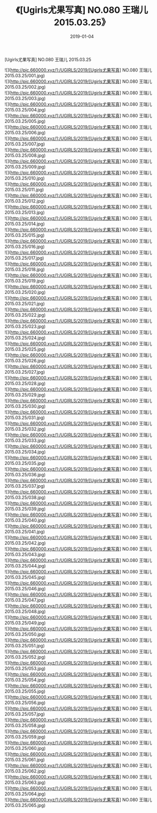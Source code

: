 ﻿---
layout: post
title:  《[Ugirls尤果写真] NO.080 王瑞儿 2015.03.25》
date:   2019-01-04
img: http://pic.660000.xyz/1:/UGIRLS/2019/[Ugirls尤果写真] NO.080 王瑞儿 2015.03.25/000.jpg
categories: [美女, 清纯, 唯美]
---

[Ugirls尤果写真] NO.080 王瑞儿 2015.03.25

 ![](http://pic.660000.xyz/1:/UGIRLS/2019/[Ugirls尤果写真] NO.080 王瑞儿 2015.03.25/001.jpg) <br>![](http://pic.660000.xyz/1:/UGIRLS/2019/[Ugirls尤果写真] NO.080 王瑞儿 2015.03.25/002.jpg) <br>![](http://pic.660000.xyz/1:/UGIRLS/2019/[Ugirls尤果写真] NO.080 王瑞儿 2015.03.25/003.jpg) <br>![](http://pic.660000.xyz/1:/UGIRLS/2019/[Ugirls尤果写真] NO.080 王瑞儿 2015.03.25/004.jpg) <br>![](http://pic.660000.xyz/1:/UGIRLS/2019/[Ugirls尤果写真] NO.080 王瑞儿 2015.03.25/005.jpg) <br>![](http://pic.660000.xyz/1:/UGIRLS/2019/[Ugirls尤果写真] NO.080 王瑞儿 2015.03.25/006.jpg) <br>![](http://pic.660000.xyz/1:/UGIRLS/2019/[Ugirls尤果写真] NO.080 王瑞儿 2015.03.25/007.jpg) <br>![](http://pic.660000.xyz/1:/UGIRLS/2019/[Ugirls尤果写真] NO.080 王瑞儿 2015.03.25/008.jpg) <br>![](http://pic.660000.xyz/1:/UGIRLS/2019/[Ugirls尤果写真] NO.080 王瑞儿 2015.03.25/009.jpg) <br>![](http://pic.660000.xyz/1:/UGIRLS/2019/[Ugirls尤果写真] NO.080 王瑞儿 2015.03.25/010.jpg) <br>![](http://pic.660000.xyz/1:/UGIRLS/2019/[Ugirls尤果写真] NO.080 王瑞儿 2015.03.25/011.jpg) <br>![](http://pic.660000.xyz/1:/UGIRLS/2019/[Ugirls尤果写真] NO.080 王瑞儿 2015.03.25/012.jpg) <br>![](http://pic.660000.xyz/1:/UGIRLS/2019/[Ugirls尤果写真] NO.080 王瑞儿 2015.03.25/013.jpg) <br>![](http://pic.660000.xyz/1:/UGIRLS/2019/[Ugirls尤果写真] NO.080 王瑞儿 2015.03.25/014.jpg) <br>![](http://pic.660000.xyz/1:/UGIRLS/2019/[Ugirls尤果写真] NO.080 王瑞儿 2015.03.25/015.jpg) <br>![](http://pic.660000.xyz/1:/UGIRLS/2019/[Ugirls尤果写真] NO.080 王瑞儿 2015.03.25/016.jpg) <br>![](http://pic.660000.xyz/1:/UGIRLS/2019/[Ugirls尤果写真] NO.080 王瑞儿 2015.03.25/017.jpg) <br>![](http://pic.660000.xyz/1:/UGIRLS/2019/[Ugirls尤果写真] NO.080 王瑞儿 2015.03.25/018.jpg) <br>![](http://pic.660000.xyz/1:/UGIRLS/2019/[Ugirls尤果写真] NO.080 王瑞儿 2015.03.25/019.jpg) <br>![](http://pic.660000.xyz/1:/UGIRLS/2019/[Ugirls尤果写真] NO.080 王瑞儿 2015.03.25/020.jpg) <br>![](http://pic.660000.xyz/1:/UGIRLS/2019/[Ugirls尤果写真] NO.080 王瑞儿 2015.03.25/021.jpg) <br>![](http://pic.660000.xyz/1:/UGIRLS/2019/[Ugirls尤果写真] NO.080 王瑞儿 2015.03.25/022.jpg) <br>![](http://pic.660000.xyz/1:/UGIRLS/2019/[Ugirls尤果写真] NO.080 王瑞儿 2015.03.25/023.jpg) <br>![](http://pic.660000.xyz/1:/UGIRLS/2019/[Ugirls尤果写真] NO.080 王瑞儿 2015.03.25/024.jpg) <br>![](http://pic.660000.xyz/1:/UGIRLS/2019/[Ugirls尤果写真] NO.080 王瑞儿 2015.03.25/025.jpg) <br>![](http://pic.660000.xyz/1:/UGIRLS/2019/[Ugirls尤果写真] NO.080 王瑞儿 2015.03.25/026.jpg) <br>![](http://pic.660000.xyz/1:/UGIRLS/2019/[Ugirls尤果写真] NO.080 王瑞儿 2015.03.25/027.jpg) <br>![](http://pic.660000.xyz/1:/UGIRLS/2019/[Ugirls尤果写真] NO.080 王瑞儿 2015.03.25/028.jpg) <br>![](http://pic.660000.xyz/1:/UGIRLS/2019/[Ugirls尤果写真] NO.080 王瑞儿 2015.03.25/029.jpg) <br>![](http://pic.660000.xyz/1:/UGIRLS/2019/[Ugirls尤果写真] NO.080 王瑞儿 2015.03.25/030.jpg) <br>![](http://pic.660000.xyz/1:/UGIRLS/2019/[Ugirls尤果写真] NO.080 王瑞儿 2015.03.25/031.jpg) <br>![](http://pic.660000.xyz/1:/UGIRLS/2019/[Ugirls尤果写真] NO.080 王瑞儿 2015.03.25/032.jpg) <br>![](http://pic.660000.xyz/1:/UGIRLS/2019/[Ugirls尤果写真] NO.080 王瑞儿 2015.03.25/033.jpg) <br>![](http://pic.660000.xyz/1:/UGIRLS/2019/[Ugirls尤果写真] NO.080 王瑞儿 2015.03.25/034.jpg) <br>![](http://pic.660000.xyz/1:/UGIRLS/2019/[Ugirls尤果写真] NO.080 王瑞儿 2015.03.25/035.jpg) <br>![](http://pic.660000.xyz/1:/UGIRLS/2019/[Ugirls尤果写真] NO.080 王瑞儿 2015.03.25/036.jpg) <br>![](http://pic.660000.xyz/1:/UGIRLS/2019/[Ugirls尤果写真] NO.080 王瑞儿 2015.03.25/037.jpg) <br>![](http://pic.660000.xyz/1:/UGIRLS/2019/[Ugirls尤果写真] NO.080 王瑞儿 2015.03.25/038.jpg) <br>![](http://pic.660000.xyz/1:/UGIRLS/2019/[Ugirls尤果写真] NO.080 王瑞儿 2015.03.25/039.jpg) <br>![](http://pic.660000.xyz/1:/UGIRLS/2019/[Ugirls尤果写真] NO.080 王瑞儿 2015.03.25/040.jpg) <br>![](http://pic.660000.xyz/1:/UGIRLS/2019/[Ugirls尤果写真] NO.080 王瑞儿 2015.03.25/041.jpg) <br>![](http://pic.660000.xyz/1:/UGIRLS/2019/[Ugirls尤果写真] NO.080 王瑞儿 2015.03.25/042.jpg) <br>![](http://pic.660000.xyz/1:/UGIRLS/2019/[Ugirls尤果写真] NO.080 王瑞儿 2015.03.25/043.jpg) <br>![](http://pic.660000.xyz/1:/UGIRLS/2019/[Ugirls尤果写真] NO.080 王瑞儿 2015.03.25/044.jpg) <br>![](http://pic.660000.xyz/1:/UGIRLS/2019/[Ugirls尤果写真] NO.080 王瑞儿 2015.03.25/045.jpg) <br>![](http://pic.660000.xyz/1:/UGIRLS/2019/[Ugirls尤果写真] NO.080 王瑞儿 2015.03.25/046.jpg) <br>![](http://pic.660000.xyz/1:/UGIRLS/2019/[Ugirls尤果写真] NO.080 王瑞儿 2015.03.25/047.jpg) <br>![](http://pic.660000.xyz/1:/UGIRLS/2019/[Ugirls尤果写真] NO.080 王瑞儿 2015.03.25/048.jpg) <br>![](http://pic.660000.xyz/1:/UGIRLS/2019/[Ugirls尤果写真] NO.080 王瑞儿 2015.03.25/049.jpg) <br>![](http://pic.660000.xyz/1:/UGIRLS/2019/[Ugirls尤果写真] NO.080 王瑞儿 2015.03.25/050.jpg) <br>![](http://pic.660000.xyz/1:/UGIRLS/2019/[Ugirls尤果写真] NO.080 王瑞儿 2015.03.25/051.jpg) <br>![](http://pic.660000.xyz/1:/UGIRLS/2019/[Ugirls尤果写真] NO.080 王瑞儿 2015.03.25/052.jpg) <br>![](http://pic.660000.xyz/1:/UGIRLS/2019/[Ugirls尤果写真] NO.080 王瑞儿 2015.03.25/053.jpg) <br>![](http://pic.660000.xyz/1:/UGIRLS/2019/[Ugirls尤果写真] NO.080 王瑞儿 2015.03.25/054.jpg) <br>![](http://pic.660000.xyz/1:/UGIRLS/2019/[Ugirls尤果写真] NO.080 王瑞儿 2015.03.25/055.jpg) <br>![](http://pic.660000.xyz/1:/UGIRLS/2019/[Ugirls尤果写真] NO.080 王瑞儿 2015.03.25/056.jpg) <br>![](http://pic.660000.xyz/1:/UGIRLS/2019/[Ugirls尤果写真] NO.080 王瑞儿 2015.03.25/057.jpg) <br>![](http://pic.660000.xyz/1:/UGIRLS/2019/[Ugirls尤果写真] NO.080 王瑞儿 2015.03.25/058.jpg) <br>![](http://pic.660000.xyz/1:/UGIRLS/2019/[Ugirls尤果写真] NO.080 王瑞儿 2015.03.25/059.jpg) <br>![](http://pic.660000.xyz/1:/UGIRLS/2019/[Ugirls尤果写真] NO.080 王瑞儿 2015.03.25/060.jpg) <br>![](http://pic.660000.xyz/1:/UGIRLS/2019/[Ugirls尤果写真] NO.080 王瑞儿 2015.03.25/061.jpg) <br>![](http://pic.660000.xyz/1:/UGIRLS/2019/[Ugirls尤果写真] NO.080 王瑞儿 2015.03.25/062.jpg) <br>![](http://pic.660000.xyz/1:/UGIRLS/2019/[Ugirls尤果写真] NO.080 王瑞儿 2015.03.25/063.jpg) <br>![](http://pic.660000.xyz/1:/UGIRLS/2019/[Ugirls尤果写真] NO.080 王瑞儿 2015.03.25/064.jpg) <br>![](http://pic.660000.xyz/1:/UGIRLS/2019/[Ugirls尤果写真] NO.080 王瑞儿 2015.03.25/065.jpg) <br>